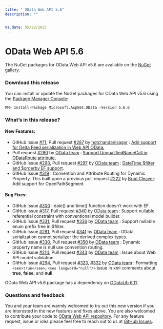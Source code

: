 ```yaml
---
title: " OData Web API 5.6"
description: ""


ms.date: 05/28/2015
---
```

# OData Web API 5.6

The NuGet packages for OData Web API v5.6 are available on the [NuGet gallery](https://www.nuget.org/).

### Download this release

You can install or update the NuGet packages for OData Web API v5.6 using the [Package Manager Console](https://docs.nuget.org/docs/start-here/using-the-package-manager-console):

```
PM> Install-Package Microsoft.AspNet.OData -Version 5.6.0
```

### What’s in this release?

#### New Features:

* GitHub Issue [#71](https://github.com/OData/WebApi/issues/71), Pull request [#287](https://github.com/OData/WebApi/pull/287) by [hotchandanisagar](https://github.com/hotchandanisagar) : [Add support for Delta Feed serialization in Web API OData.](https://odata.github.io/WebApi/#04-21-Set-namespaces-for-operations)
* Pull request [#280](https://github.com/OData/WebApi/pull/280) by [OData team](https://github.com/OData) : [Support UnqualifiedNameCall in ODataRoute attribute.](https://odata.github.io/WebApi/#06-01-custom-url-parsing)
* GitHub Issue [#293](https://github.com/OData/WebApi/issues/293), Pull request [#297](https://github.com/OData/WebApi/pull/297) by [OData team](https://github.com/OData) : [DateTime $filter and $orderby EF support](https://odata.github.io/WebApi/#04-01-datetime-support).
* GitHub Issue [#319](https://github.com/OData/WebApi/issues/319) : Convention and Attribute Routing for Dynamic Property. This built upon a previous pull request [#222](https://github.com/OData/WebApi/pull/222) by [Brad Cleaver](https://github.com/ificator): Add support for OpenPathSegment

#### Bug Fixes:

* GitHub Issue [#300](https://github.com/OData/WebApi/issues/300) : date() and time() function doesn't work with EF.
* GitHub Issue [#317](https://github.com/OData/WebApi/issues/317), Pull request [#340](https://github.com/OData/WebApi/pull/340) by [OData team](https://github.com/OData) : Support nullable referential constraint with conventional model builder.
* GitHub Issue [#331](https://github.com/OData/WebApi/issues/331), Pull request [#336](https://github.com/OData/WebApi/pull/336) by [OData team](https://github.com/OData) : Support nullable enum prefix free in $filter.
* GitHub Issue [#281](https://github.com/OData/WebApi/issues/218), Pull request [#341](https://github.com/OData/WebApi/pull/341) by [OData team](https://github.com/OData) : OData serialization cannot serializer the derived complex types.
* GitHub Issue [#330](https://github.com/OData/WebApi/issues/330), Pull request [#350](https://github.com/OData/WebApi/pull/350) by [OData team](https://github.com/OData) : Dynamic property name is null use convention routing.
* GitHub Issue [#214](https://github.com/OData/WebApi/issues/214), Pull request [#343](https://github.com/OData/WebApi/pull/343) by [OData team](https://github.com/OData) : Issue about Web API model validation.
* GitHub Issue [#294](https://github.com/OData/WebApi/issues/294), Pull request [#323](https://github.com/OData/WebApi/pull/323), [#332](https://github.com/OData/WebApi/pull/332) by [OData team](https://github.com/OData) : Formatting `<see>true</see>`, `<see langword="null"/>` issue in xml comments about **true**, **false**, and **null**. 

OData Web API v5.6 package has a dependency on [ODataLib 6.11](https://www.nuget.org/packages/Microsoft.OData.Core/6.11.0).

### Questions and feedback

You and your team are warmly welcomed to try out this new version if you are interested in the new features and fixes above. You are also welcomed to contribute your code to [OData Web API repository](https://github.com/OData/WebApi). For any feature request, issue or idea please feel free to reach out to us at 
[GitHub Issues](https://github.com/OData/WebApi/issues). 

